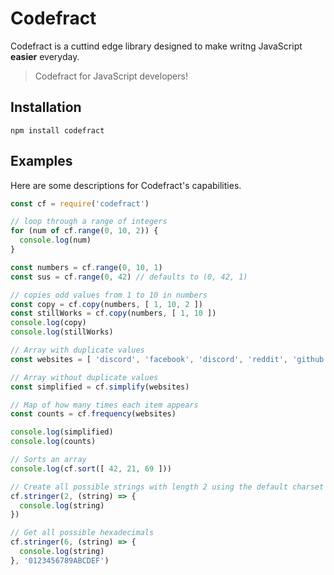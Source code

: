 # Codefract
Codefract is a cuttind edge library designed to make writng JavaScript **easier** everyday.
> Codefract for JavaScript developers!

## Installation
`npm install codefract`

## Examples
Here are some descriptions for Codefract's capabilities. 

```js
const cf = require('codefract')

// loop through a range of integers
for (num of cf.range(0, 10, 2)) {
  console.log(num)
}

const numbers = cf.range(0, 10, 1)
const sus = cf.range(0, 42) // defaults to (0, 42, 1)

// copies odd values from 1 to 10 in numbers
const copy = cf.copy(numbers, [ 1, 10, 2 ])
const stillWorks = cf.copy(numbers, [ 1, 10 ])
console.log(copy)
console.log(stillWorks)

// Array with duplicate values
const websites = [ 'discord', 'facebook', 'discord', 'reddit', 'github', 'github', 'discord' ]

// Array without duplicate values
const simplified = cf.simplify(websites)

// Map of how many times each item appears
const counts = cf.frequency(websites)

console.log(simplified)
console.log(counts)

// Sorts an array
console.log(cf.sort([ 42, 21, 69 ]))

// Create all possible strings with length 2 using the default charset 
cf.stringer(2, (string) => {
  console.log(string)
})

// Get all possible hexadecimals
cf.stringer(6, (string) => {
  console.log(string)
}, '0123456789ABCDEF')
```